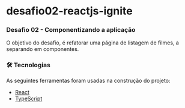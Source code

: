 # desafio02-reactjs-ignite
### Desafio 02 - Componentizando a aplicação
O objetivo do desafio, é refatorar uma página de listagem de filmes, a separando em componentes.

### 🛠 Tecnologias

As seguintes ferramentas foram usadas na construção do projeto:

- [React](https://pt-br.reactjs.org/)
- [TypeScript](https://www.typescriptlang.org/)
